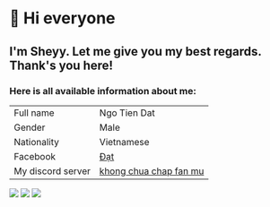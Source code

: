 # **👋 Hi everyone**

## I'm Sheyy. Let me give you my best regards. Thank's you here!

### Here is all available information about me:

<table>
    <tr>
        <td>Full name</td>
        <td>Ngo Tien Dat</td>
    </tr>
    <tr>
        <td>Gender</td>
        <td>Male</td>
    </tr>
    <tr>
        <td>Nationality</td>
        <td>Vietnamese</td>
    </tr>
    <tr>
        <td>Facebook</td>
        <td><a href="http://www.facebook.com/sheyy3103" target="_blank" >Đạt</a></td>
    </tr>
    <tr>
        <td>My discord server</td>
        <td><a href="https://discord.gg/cynReCzh5C" target="_blank" >khong chua chap fan mu</a></td>
    </tr>
</table>

![](http://github-profile-summary-cards.vercel.app/api/cards/profile-details?username=sheyy3103&theme=2077)
![](http://github-profile-summary-cards.vercel.app/api/cards/stats?username=sheyy3103&theme=2077) 
![](http://github-profile-summary-cards.vercel.app/api/cards/productive-time?username=sheyy3103&theme=2077&utcOffset=8) 

